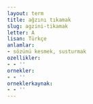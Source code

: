```yaml
---
layout: term
title: ağzını tıkamak
slug: agzini-tikamak
letter: A
lisan: Türkçe
anlamlar:
- sözünü kesmek, susturmak
ozellikler:
- - ''
ornekler:
- - ''
orneklerkaynak:
- - ''
---
```

